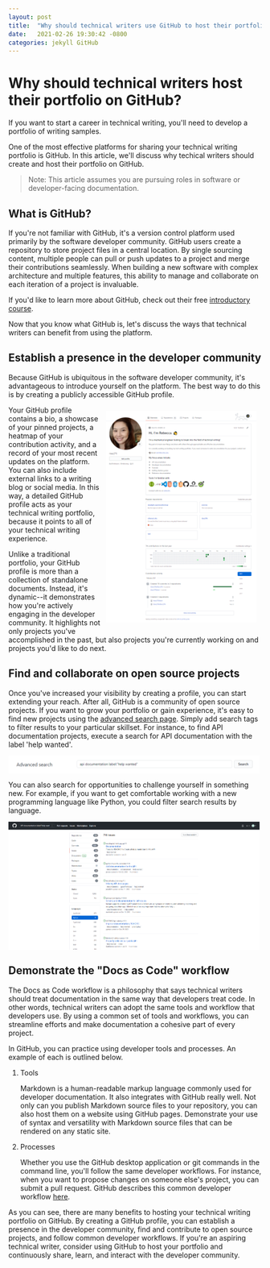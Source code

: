 ```yaml
---
layout: post
title:  "Why should technical writers use GitHub to host their portfolio?"
date:   2021-02-26 19:30:42 -0800
categories: jekyll GitHub
---
```


<!-- # Why should technical writers use GitHub to host their portfolio? -->

# Why should technical writers host their portfolio on GitHub?

If you want to start a career in technical writing, you'll need to develop a portfolio of writing samples. 

One of the most effective platforms for sharing your technical writing portfolio is GitHub. In this article, we'll discuss why techical writers
should create and host their portfolio on GitHub.

> Note: This article assumes you are pursuing roles in software or developer-facing documentation. 

## What is GitHub?
If you're not familiar with GitHub, it's a version control platform used primarily by the software developer community. 
GitHub users create a repository to store project files in a central location. By single sourcing content, multiple 
people can pull or push updates to a project and merge their contributions seamlessly. When building a new software 
with complex architecture and multiple features, this ability to manage and collaborate on each iteration of a project is invaluable.

If you'd like to learn more about GitHub, check out their free [introductory course](https://lab.github.com/githubtraining/introduction-to-github).

Now that you know what GitHub is, let's discuss the ways that technical writers can benefit from using the platform.

## Establish a presence in the developer community

Because GitHub is ubiquitous in the software developer community, it's advantageous to introduce yourself on the platform. The best way to do this is by creating a publicly accessible GitHub profile. 

<img align="right" style="padding: 10px" src="https://raw.githubusercontent.com/rbec276/rbec276.github.io/master/assets/GitHub_assets/profile_full.png" alt="New Repository" width="300">

Your GitHub profile contains a bio, a showcase of your pinned projects, a heatmap of your contribution activity, and a record of your most recent updates on the platform. You can also include external links to a writing blog or social media. In this way, a detailed GitHub profile acts as your technical writing portfolio, because it points to all of your technical writing experience.

Unlike a traditional portfolio, your GitHub profile is more than a collection of standalone documents. Instead, it's dynamic--it demonstrates how you're actively engaging in the developer community. It highlights not only projects you've accomplished in the past, but also projects you're currently working on and projects you'd like to do next. 

## Find and collaborate on open source projects

Once you've increased your visibility by creating a profile, you can start extending your reach. After all, GitHub is a community of open source projects. If you want to grow your portfolio or gain experience, it's easy to find new projects using the [advanced search page](https://github.com/search/advanced). Simply add search tags to filter results to your particular skillset. For instance, to find API documentation projects, execute a search for API documentation with the label 'help wanted'. 

<img align="center" src="https://raw.githubusercontent.com/rbec276/rbec276.github.io/master/assets/GitHub_assets/search_tags.PNG" alt="Search tag" width="500">

You can also search for opportunities to challenge yourself in something new. For example, if you want to get comfortable working with a new programming language like Python, you could filter search results by language.

<img align="center" src="https://raw.githubusercontent.com/rbec276/rbec276.github.io/master/assets/GitHub_assets/search_results.PNG" alt="Search results" width="500">

## Demonstrate the "Docs as Code" workflow

The Docs as Code workflow is a philosophy that says technical writers should treat documentation in the same way that developers treat code. In other words, technical writers can adopt the same tools and workflow that developers use. By using a common set of tools and workflows, you can streamline efforts and make documentation a cohesive part of every project. 

In GitHub, you can practice using developer tools and processes. An example of each is outlined below.

1) Tools

    Markdown is a human-readable markup language commonly used for developer documentation. It also integrates with GitHub really well. Not only can you publish Markdown source files to your repository, you can also host them on a website using GitHub pages. Demonstrate your use of syntax and versatility with Markdown source files that can be rendered on any static site. 

2) Processes

    Whether you use the GitHub desktop application or git commands in the command line, you'll follow the same developer workflows. For instance,  when you want to propose changes on someone else's project, you can submit a pull request. GitHub describes this common developer workflow [here](https://docs.github.com/en/github/collaborating-with-issues-and-pull-requests/creating-a-pull-request-from-a-fork).

As you can see, there are many benefits to hosting your technical writing portfolio on GitHub. By creating a GitHub profile, you can establish a presence in the developer community, find and contribute to open source projects, and follow common developer workflows. If you're an aspiring technical writer, consider using GitHub to host your portfolio and continuously share, learn, and interact with the developer community. 
